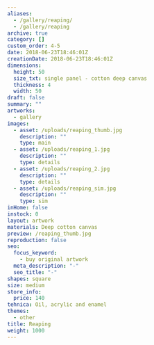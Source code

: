 ```yaml
---
aliases:
  - /gallery/reaping/
  - /gallery/reaping
archive: true
category: []
custom_order: 4-5
date: 2018-06-23T18:46:01Z
creationDate: 2018-06-23T18:46:01Z
dimensions:
  height: 50
  size_txt: single panel - cotton deep canvas
  thickness: 4
  width: 50
draft: false
summary: ""
artworks:
  - gallery
images:
  - asset: /uploads/reaping_thumb.jpg
    description: ""
    type: main
  - asset: /uploads/reaping_1.jpg
    description: ""
    type: details
  - asset: /uploads/reaping_2.jpg
    description: ""
    type: details
  - asset: /uploads/reaping_sim.jpg
    description: ""
    type: sim
inHome: false
instock: 0
layout: artwork
materials: Deep cotton canvas
preview: /reaping_thumb.jpg
reproduction: false
seo:
  focus_keyword:
    - buy original artwork
  meta_description: "-"
  seo_title: "-"
shapes: square
size: medium
store_info:
  price: 140
tehnica: Oil, acrylic and enamel
themes:
  - other
title: Reaping
weight: 1000
---
```

